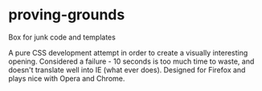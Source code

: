 # proving-grounds
Box for junk code and templates

A pure CSS development attempt in order to create a visually interesting opening.
Considered a failure - 10 seconds is too much time to waste, and doesn't translate well into IE (what ever does).
Designed for Firefox and plays nice with Opera and Chrome.
